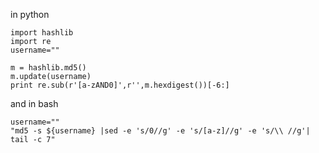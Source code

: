 in python

	import hashlib
	import re
	username=""
	
	m = hashlib.md5()
	m.update(username)
	print re.sub(r'[a-zAND0]',r'',m.hexdigest())[-6:]


and in bash

	username=""
    "md5 -s ${username} |sed -e 's/0//g' -e 's/[a-z]//g' -e 's/\\ //g'| tail -c 7"